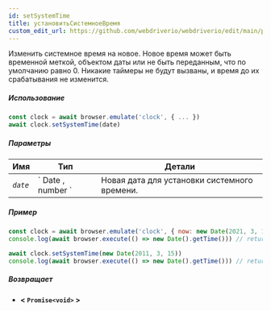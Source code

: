 ```yaml
---
id: setSystemTime
title: установитьСистемноеВремя
custom_edit_url: https://github.com/webdriverio/webdriverio/edit/main/packages/webdriverio/src/commands/clock/setSystemTime.ts
---
```


Изменить системное время на новое. Новое время может быть временной меткой, объектом даты или не быть переданным, что по умолчанию равно 0. Никакие таймеры не будут вызваны, и время до их срабатывания не изменится.

##### Использование

```js
const clock = await browser.emulate('clock', { ... })
await clock.setSystemTime(date)
```

##### Параметры

<table>
  <thead>
    <tr>
      <th>Имя</th><th>Тип</th><th>Детали</th>
    </tr>
  </thead>
  <tbody>
    <tr>
      <td><code><var>date</var></code></td>
      <td>` Date ,  number `</td>
      <td>Новая дата для установки системного времени.</td>
    </tr>
  </tbody>
</table>

##### Пример

```js title="setSystemTime.js"
const clock = await browser.emulate('clock', { now: new Date(2021, 3, 14) })
console.log(await browser.execute(() => new Date().getTime())) // returns 1618383600000

await clock.setSystemTime(new Date(2011, 3, 15))
console.log(await browser.execute(() => new Date().getTime())) // returns 1302850800000
```

##### Возвращает

- **&lt; `Promise<void>` &gt;**